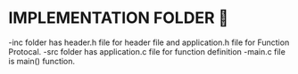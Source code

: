 # IMPLEMENTATION FOLDER 📁
-inc folder has header.h file for header file and application.h file for Function Protocal.
-src folder has application.c file for function definition
-main.c file is main() function.
